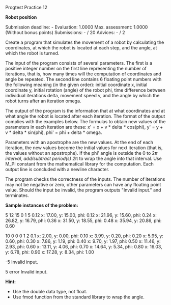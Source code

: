 Progtest Practice 12

**Robot position**

Submission deadline: -
Evaluation:	1.0000
Max. assessment: 1.0000 (Without bonus points)
Submissions: - / 20
Advices: - / 2

Create a program that simulates the movement of a robot by calculating the coordinates, at which the robot is located at each step, and the angle, at which the robot is turned.

The input of the program consists of several parameters. The first is a positive integer number on the first line representing the number of iterations, that is, how many times will the computation of coordinates and angle be repeated. The second line contains 6 floating point numbers with the following meaning (in the given order): initial coordinate x, initial coordinate y, initial rotation (angle) of the robot phi, time difference between individual iterations delta, movement speed v, and the angle by which the robot turns after an iteration omega.

The output of the program is the information that at what coordinates and at what angle the robot is located after each iteration. The format of the output complies with the examples below. The formulas to obtain new values of the parameters in each iteration are these: 
x' = x + v * delta * cos(phi), 
y' = y + v * delta * sin(phi), 
phi' = phi + delta * omega. 

Parameters with an apostrophe are the new values. At the end of each iteration, the new values become the initial values for next iteration (that is, the values without an apostrophe). If the phi' angle is outside the 0 to 2*π interval, add/subtract period(s) 2*π to wrap the angle into that interval. Use M_PI constant from the mathematical library for the computation. Each output line is concluded with a newline character.

The program checks the correctness of the inputs. The number of iterations may not be negative or zero, other parameters can have any floating point value. Should the input be invalid, the program outputs "Invalid input." and terminates.

**Sample instances of the problem:**

5
12 15 0 1 5 0.12
x: 17.00, y: 15.00, phi: 0.12
x: 21.96, y: 15.60, phi: 0.24
x: 26.82, y: 16.79, phi: 0.36
x: 31.50, y: 18.55, phi: 0.48
x: 35.94, y: 20.86, phi: 0.60

10
0 0 0 1 2 0.1
x: 2.00, y: 0.00, phi: 0.10
x: 3.99, y: 0.20, phi: 0.20
x: 5.95, y: 0.60, phi: 0.30
x: 7.86, y: 1.19, phi: 0.40
x: 9.70, y: 1.97, phi: 0.50
x: 11.46, y: 2.93, phi: 0.60
x: 13.11, y: 4.06, phi: 0.70
x: 14.64, y: 5.34, phi: 0.80
x: 16.03, y: 6.78, phi: 0.90
x: 17.28, y: 8.34, phi: 1.00

-5
Invalid input.

5
error
Invalid input.

**Hint:**

- Use the double data type, not float.
- Use fmod function from the standard library to wrap the angle.
